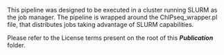 
This pipeline was designed to be executed in a cluster running SLURM as the job manager. The pipeline is wrapped around the ChIPseq_wrapper.pl file, that distributes jobs taking advantage of SLURM capabilities.

Please refer to the License terms present on the root of this ***Publication*** folder.


                                                                            
                                                                            
